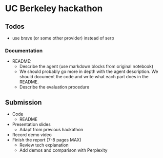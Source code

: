 # UC Berkeley hackathon

## Todos

- use brave (or some other provider) instead of serp

### Documentation
- README:
    - Describe the agent (use markdown blocks from original notebook)
    - We should probably go more in depth with the agent description. We should document the code and write what each part does in the README.
    - Describe the evaluation procedure

## Submission
- Code
    - README
- Presentation slides
    - Adapt from previous hackathon
- Record demo video
- Finish the report (7-8 pages MAX)
    - Review tech explanation
    - Add demos and comparison with Perplexity
